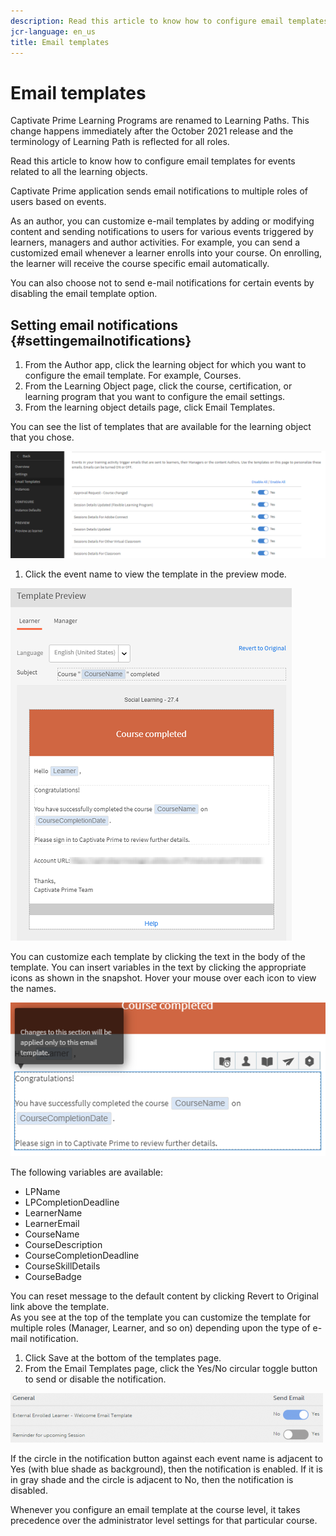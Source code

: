 ```yaml
---
description: Read this article to know how to configure email templates for events related to all the learning objects.
jcr-language: en_us
title: Email templates
---
```



# Email templates

Captivate Prime Learning Programs are renamed to Learning Paths. This change happens immediately after the October 2021 release and the terminology of Learning Path is reflected for all roles.

Read this article to know how to configure email templates for events related to all the learning objects.

Captivate Prime application sends email notifications to multiple roles of users based on events.

As an author, you can customize e-mail templates by adding or modifying content and sending notifications to users for various events triggered by learners, managers and author activities. For example, you can send a customized email whenever a learner enrolls into your course. On enrolling, the learner will receive the course specific email automatically.

You can also choose not to send e-mail notifications for certain events by disabling the email template option.

## Setting email notifications {#settingemailnotifications}

1. From the Author app, click the learning object for which you want to configure the email template. For example, Courses.
1. From the Learning Object page, click the course, certification, or learning program that you want to configure the email settings.
1. From the learning object details page, click Email Templates.

You can see the list of templates that are available for the learning object that you chose.

![](assets/email-templates-forlearningprograms.png)

1. Click the event name to view the template in the preview mode.

![](assets/preview-the-emailtemplateforyourlearningobject.png)

You can customize each template by clicking the text in the body of the template. You can insert variables in the text by clicking the appropriate icons as shown in the snapshot. Hover your mouse over each icon to view the names.

![](assets/insert-variable.png)

The following variables are available:

* LPName
* LPCompletionDeadline
* LearnerName
* LearnerEmail
* CourseName
* CourseDescription
* CourseCompletionDeadline
* CourseSkillDetails
* CourseBadge

You can reset message to the default content by clicking Revert to Original link above the template.  
As you see at the top of the template you can customize the template for multiple roles (Manager, Learner, and so on)  depending upon the type of e-mail notification.

1. Click Save at the bottom of the templates page.
1. From the Email Templates page, click the Yes/No circular toggle button to send or disable the notification.

![](assets/email-notification-e1437624109719.png)

If the circle in the notification button against each event name is adjacent to Yes (with blue shade as background), then the notification is enabled. If it is in gray shade and the circle is adjacent to No, then the notification is disabled.

Whenever you configure an email template at the course level, it takes precedence over the administrator level settings for that particular course.
